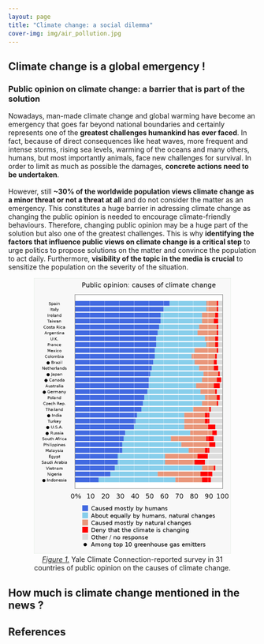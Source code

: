 ```yaml
---
layout: page
title: "Climate change: a social dilemma"
cover-img: img/air_pollution.jpg
---
```

## Climate change is a global emergency !
### Public opinion on climate change: a barrier that is part of the solution
Nowadays, man-made climate change and global warming have become an emergency that goes far beyond national boundaries and certainly represents one of the **greatest challenges humankind has ever faced**. In fact, because of direct consequences like heat waves, more frequent and intense storms, rising sea levels, warming of the oceans and many others, humans, but most importantly animals, face new challenges for survival. In order to limit as much as possible the damages, **concrete actions need to be undertaken**.<br />
<br />
However, still **~30% of the worldwide population views climate change as a minor threat or not a threat at all** and do not consider the matter as an emergency. This constitutes a huge barrier in adressing climate change as changing the public opinion is needed to encourage climate-friendly behaviours. Therefore, changing public opinion may be a huge part of the solution but also one of the greatest challenges. This is why **identifying the factors that influence public views on climate change is a critical step** to urge politics to propose solutions on the matter and convince the population to act daily. Furthermore, **visibility of the topic in the media is crucial** to sensitize the population on the severity of the situation.

<figure align="center">
    <img src="img/Public_opinions.svg.png" alt="opinions" width="400"/>
    <figcaption><a href="https://climatecommunication.yale.edu/wp-content/uploads/2021/06/international-climate-opinion-february-2021d.pdf"><em>Figure 1.</em></a> Yale Climate Connection-reported survey in 31 countries of public opinion on the causes of climate change. </figcaption>
</figure>


## How much is climate change mentioned in the news ?

## References

[^1]: [Yale programm on climate change communication, *International Public Opinion on Climate Change*, 2021](https://climatecommunication.yale.edu/wp-content/uploads/2021/06/international-climate-opinion-february-2021d.pdf)


